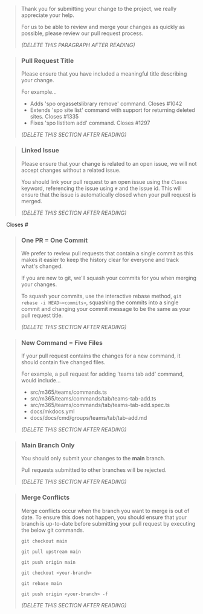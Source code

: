 > Thank you for submitting your change to the project, we really appreciate your help.
>
> For us to be able to review and merge your changes as quickly as possible, please review our pull request process.
>
> _(DELETE THIS PARAGRAPH AFTER READING)_
>

> ### Pull Request Title
>
> Please ensure that you have included a meaningful title describing your change.
>
> For example...
>
> - Adds 'spo orgassetslibrary remove' command. Closes #1042
> - Extends 'spo site list' command with support for returning deleted sites. Closes #1335
> - Fixes 'spo listitem add' command. Closes #1297
>
> _(DELETE THIS SECTION AFTER READING)_
>

> ### Linked Issue
>
> Please ensure that your change is related to an open issue, we will not accept changes without a related issue.
>
> You should link your pull request to an open issue using the `Closes` keyword, referencing the issue using `#` and the issue id. This will ensure that the issue is automatically closed when your pull request is merged.
>
> _(DELETE THIS SECTION AFTER READING)_
>

Closes #

> ### One PR = One Commit
>
> We prefer to review pull requests that contain a single commit as this makes it easier to keep the history clear for everyone and track what's changed.
>
> If you are new to git, we'll squash your commits for you when merging your changes.
>
> To squash your commits, use the interactive rebase method, `git rebase -i HEAD~<commits>`, squashing the commits into a single commit and changing your commit message to be the same as your pull request title.
>
> _(DELETE THIS SECTION AFTER READING)_
>

> ### New Command = Five Files
>
> If your pull request contains the changes for a new command, it should contain five changed files.
>
> For example, a pull request for adding 'teams tab add' command, would include...
>
> - src/m365/teams/commands.ts
> - src/m365/teams/commands/tab/teams-tab-add.ts
> - src/m365/teams/commands/tab/teams-tab-add.spec.ts
> - docs/mkdocs.yml
> - docs/docs/cmd/groups/teams/tab/tab-add.md
>
> _(DELETE THIS SECTION AFTER READING)_
>

> ### Main Branch Only
>
> You should only submit your changes to the **main** branch.
>
> Pull requests submitted to other branches will be rejected.
>
> _(DELETE THIS SECTION AFTER READING)_
>

> ### Merge Conflicts
>
> Merge conflicts occur when the branch you want to merge is out of date. To ensure this does not happen, you should ensure that your branch is up-to-date before submitting your pull request by executing the below git commands.
>
> `git checkout main`
>
> `git pull upstream main`
>
> `git push origin main`
>
> `git checkout <your-branch>`
>
> `git rebase main`
>
> `git push origin <your-branch> -f`
>
> _(DELETE THIS SECTION AFTER READING)_
>
